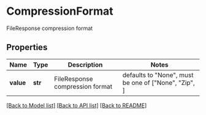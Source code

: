 # CompressionFormat

FileResponse compression format
## Properties
Name | Type | Description | Notes
------------ | ------------- | ------------- | -------------
**value** | **str** | FileResponse compression format | defaults to "None",  must be one of ["None", "Zip", ]

[[Back to Model list]](../README.md#documentation-for-models) [[Back to API list]](../README.md#documentation-for-api-endpoints) [[Back to README]](../README.md)



